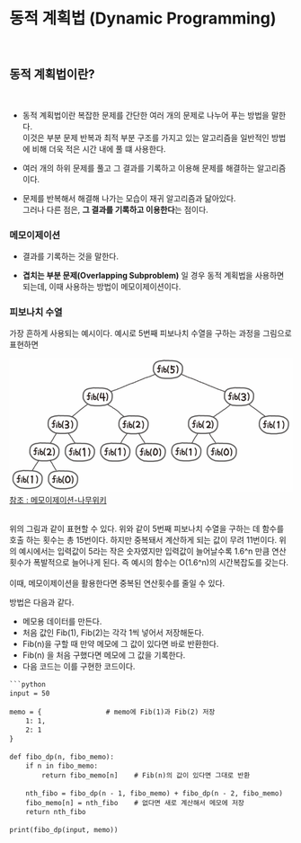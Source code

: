 # 동적 계획법 (Dynamic Programming)


<br>

## 동적 계획법이란?
<br>

- 동적 계획법이란 복잡한 문제를 간단한 여러 개의 문제로 나누어 푸는 방법을 말한다.<br>
이것은 부분 문제 반복과 최적 부분 구조를 가지고 있는 알고리즘을 일반적인 방법에 비해 더욱 적은 시간 내에 풀 떄 사용한다.

- 여러 개의 하위 문제를 풀고 그 결과를 기록하고 이용해 문제를 해결하는 알고리즘이다.

- 문제를 반복해서 해결해 나가는 모습이 재귀 알고리즘과 닮아있다.<br>
그러나 다른 점은, **그 결과를 기록하고 이용한다**는 점이다.

### 메모이제이션

- 결과를 기록하는 것을 말한다.

- **겹치는 부분 문제(Overlapping Subproblem)** 일 경우 동적 계획법을 사용하면 되는데, 이때 사용하는 방법이 메모이제이션이다.

### 피보나치 수열

가장 흔하게 사용되는 예시이다. 예시로 5번째 피보나치 수열을 구하는 과정을 그림으로 표현하면

<img src="https://github.com/DabinLim/Today-I-Learned/blob/master/images/fibo_example.png"> [참조 : 메모이제이션-나무위키](https://namu.wiki/w/%EB%A9%94%EB%AA%A8%EC%9D%B4%EC%A0%9C%EC%9D%B4%EC%85%98)


<br>
위의 그림과 같이 표현할 수 있다.
위와 같이 5번째 피보나치 수열을 구하는 데 함수를 호출 하는 횟수는 총 15번이다.
하지만 중복돼서 계산하게 되는 값이 무려 11번이다.
위의 예시에서는 입력값이 5라는 작은 숫자였지만 입력값이 늘어날수록 1.6^n 만큼 연산횟수가 폭발적으로 늘어나게 된다.
즉 예시의 함수는 O(1.6^n)의 시간복잡도를 갖는다.
<br><br>
이때, 메모이제이션을 활용한다면 중복된 연산횟수를 줄일 수 있다.

방법은 다음과 같다.

- 메모용 데이터를 만든다.
- 처음 값인 Fib(1), Fib(2)는 각각 1씩 넣어서 저장해둔다.
- Fib(n)을 구할 때 만약 메모에 그 값이 있다면 바로 반환한다.
- Fib(n) 을 처음 구했다면 메모에 그 값을 기록한다.
- 다음 코드는 이를 구현한 코드이다.

```
```python
input = 50

memo = {                # memo에 Fib(1)과 Fib(2) 저장
    1: 1,
    2: 1
}

def fibo_dp(n, fibo_memo):
    if n in fibo_memo:
        return fibo_memo[n]    # Fib(n)의 값이 있다면 그대로 반환

    nth_fibo = fibo_dp(n - 1, fibo_memo) + fibo_dp(n - 2, fibo_memo)
    fibo_memo[n] = nth_fibo    # 없다면 새로 계산해서 메모에 저장
    return nth_fibo

print(fibo_dp(input, memo))
```




